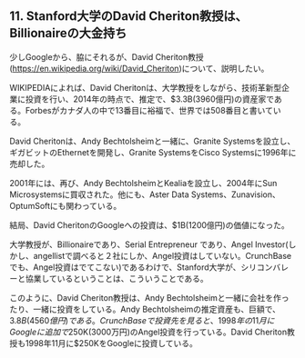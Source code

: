 ## 11. Stanford大学のDavid Cheriton教授は、Billionaireの大金持ち

少しGoogleから、脇にそれるが、David Cheriton教授 (https://en.wikipedia.org/wiki/David_Cheriton)について、説明したい。

WIKIPEDIAによれば、David Cheritonは、大学教授をしながら、技術革新型企業に投資を行い、2014年の時点で、推定で、$3.3B(3960億円)の資産家である。Forbesがカナダ人の中で13番目に裕福で、世界では508番目と書いている。

David Cheritonは、Andy Bechtolsheimと一緒に、Granite Systemsを設立し、ギガビットのEthernetを開発し、Granite SystemsをCisco Systemsに1996年に売却した。

2001年には、再び、Andy BechtolsheimとKealiaを設立し、2004年にSun Microsystemsに買収された。他にも、Aster Data Systems、Zunavision、OptumSoftにも関わっている。

結局、David CheritonのGoogleへの投資は、$1B(1200億円)の価値になった。

大学教授が、Billionaireであり、Serial Entrepreneur であり、Angel Investor(しかし、angellistで調べると２社にしか、Angel投資はしていない。CrunchBaseでも、Angel投資はでてこない)であるわけで、Stanford大学が、シリコンバレーと協業しているということは、こういうことである。

このように、David Cheriton教授は、Andy Bechtolsheimと一緒に会社を作ったり、一緒に投資をしている。Andy Bechtolsheimの推定資産も、巨額で、$3.8B(4560億円)である。CrunchBaseで投資先を見ると、1998年の11月にGoogleに追加で$250K(3000万円)のAngel投資を行っている。David Cheriton教授も1998年11月に$250KをGoogleに投資している。
